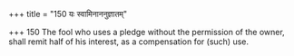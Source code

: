 +++
title = "150 यः स्वामिनाननुज्ञातम्"

+++
150	The fool who uses a pledge without the permission of the owner, shall remit half of his interest, as a compensation for (such) use.